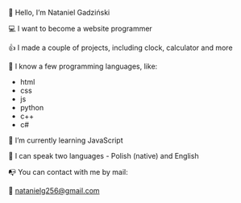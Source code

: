 🤗 Hello, I’m Nataniel Gadziński

💻 I want to become a website programmer

👍 I made a couple of projects, including clock, calculator and more


🤖 I know a few programming languages, like:
 - html
 - css
 - js
 - python
 - c++
 - c#
 

💾 I’m currently learning JavaScript

💬 I can speak two languages - Polish (native) and English


📭 You can contact with me by mail:

📧 natanielg256@gmail.com
